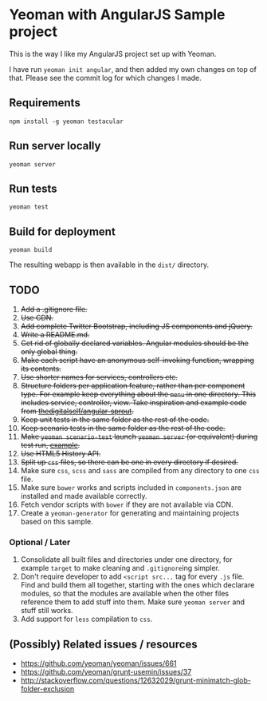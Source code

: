# Yeoman with AngularJS Sample project

This is the way I like my AngularJS project set up with Yeoman.

I have run `yeoman init angular`, and then added my own changes on top of that. Please see the commit log for which changes I made.

## Requirements

    npm install -g yeoman testacular

## Run server locally

    yeoman server

## Run tests

    yeoman test

## Build for deployment

    yeoman build

The resulting webapp is then available in the `dist/` directory.

## TODO

1. ~~Add a .gitignore file.~~
1. ~~Use CDN.~~
1. ~~Add complete Twitter Bootstrap, including JS components and jQuery.~~
1. ~~Write a README.md.~~
1. ~~Get rid of globally declared variables. Angular modules should be the only global thing.~~
1. ~~Make each script have an anonymous self-invoking function, wrapping its contents.~~
1. ~~Use shorter names for services, controllers etc.~~
1. ~~Structure folders per application feature, rather than per component type. For example keep everything about the `menu` in one directory. This includes service, controller, view. Take inspiration and example code from [thedigitalself/angular-sprout](https://github.com/thedigitalself/angular-sprout).~~
1. ~~Keep unit tests in the same folder as the rest of the code.~~
1. ~~Keep scenario tests in the same folder as the rest of the code.~~
1. ~~Make `yeoman scenario-test` launch `yeoman server` (or equivalent) during test run, [example](http://stackoverflow.com/a/11943814/96301).~~
1. ~~Use HTML5 History API.~~
1. ~~Split up `css` files, so there can be one in every directory if desired.~~
1. Make sure `css`, `scss` and `sass` are compiled from any directory to one `css` file.
1. Make sure `bower` works and scripts included in `components.json` are installed and made available correctly.
1. Fetch vendor scripts with `bower` if they are not available via CDN.
1. Create a `yeoman-generator` for generating and maintaining projects based on this sample.

### Optional / Later
1. Consolidate all built files and directories under one directory, for example `target` to make cleaning and `.gitignore`ing simpler.
1. Don't require developer to add `<script src...` tag for every `.js` file. Find and build them all together, starting with the ones which declarare modules, so that the modules are available when the other files reference them to add stuff into them. Make sure `yeoman server` and stuff still works.
1. Add support for `less` compilation to `css`.

## (Possibly) Related issues / resources

* https://github.com/yeoman/yeoman/issues/661
* https://github.com/yeoman/grunt-usemin/issues/37
* http://stackoverflow.com/questions/12632029/grunt-minimatch-glob-folder-exclusion